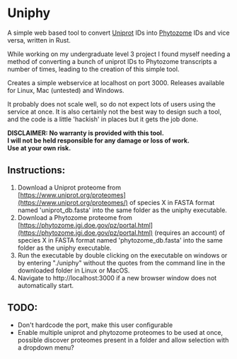 # Uniphy
A simple web based tool to convert [Uniprot](http://uniprot.org) IDs into [Phytozome](https://phytozome.jgi.doe.gov/pz/portal.html) IDs and vice versa, written in Rust.

While working on my undergraduate level 3 project I found myself needing a method of converting a bunch of uniprot IDs to Phytozome transcripts a number of times, leading to the creation of this simple tool.

Creates a simple webservice at localhost on port 3000. Releases available for Linux, Mac (untested) and Windows.

It probably does not scale well, so do not expect lots of users using the service at once. It is also certainly not the best way to design such a tool, and the code is a little 'hackish' in places but it gets the job done.

**DISCLAIMER: No warranty is provided with this tool.**  
**I will not be held responsible for any damage or loss of work.**  
**Use at your own risk.**

## Instructions:
1. Download a Uniprot proteome from [https://www.uniprot.org/proteomes](https://www.uniprot.org/proteomes/) of species X in FASTA format named 'uniprot_db.fasta' into the same folder as the uniphy executable.
2. Download a Phytozome proteome from [https://phytozome.jgi.doe.gov/pz/portal.html](https://phytozome.jgi.doe.gov/pz/portal.html) (requires an account) of species X in FASTA format named 'phytozome_db.fasta' into the same folder as the uniphy executable.
3. Run the executable by double clicking on the executable on windows or by entering "./uniphy" without the quotes from the command line in the downloaded folder in Linux or MacOS.
4. Navigate to http://localhost:3000 if a new browser window does not automatically start.

## TODO:
* Don't hardcode the port, make this user configurable
* Enable multiple uniprot and phytozome proteomes to be used at once, possible discover proteomes present in a folder and allow selection with a dropdown menu?
